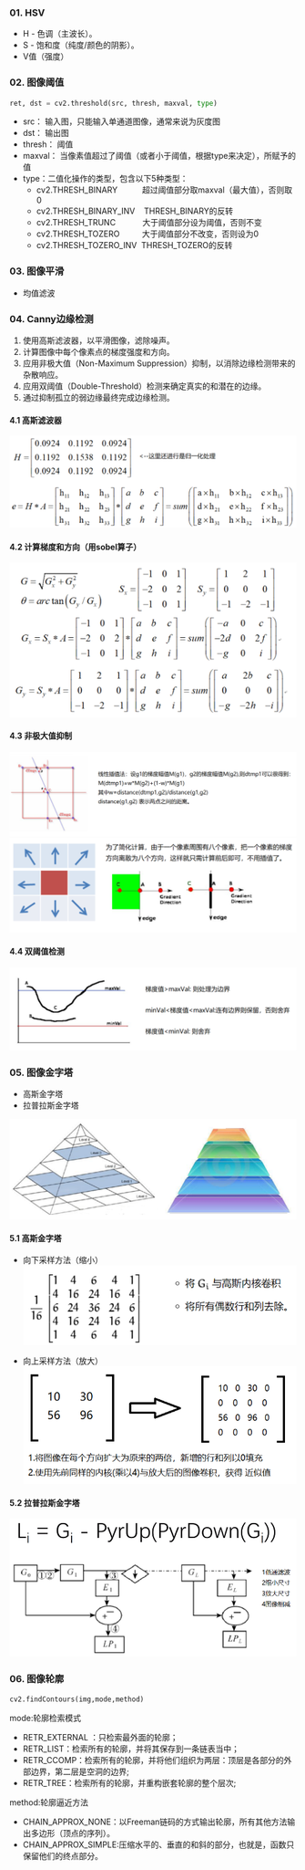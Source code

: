 ### 01. HSV
- H - 色调（主波长）。 
- S - 饱和度（纯度/颜色的阴影）。 
- V值（强度）

### 02. 图像阈值
```python
ret, dst = cv2.threshold(src, thresh, maxval, type)
```
- src： 输入图，只能输入单通道图像，通常来说为灰度图
- dst： 输出图
- thresh： 阈值
- maxval： 当像素值超过了阈值（或者小于阈值，根据type来决定），所赋予的值
- type：二值化操作的类型，包含以下5种类型： 
    - cv2.THRESH_BINARY           超过阈值部分取maxval（最大值），否则取0
    - cv2.THRESH_BINARY_INV    THRESH_BINARY的反转
    - cv2.THRESH_TRUNC            大于阈值部分设为阈值，否则不变
    - cv2.THRESH_TOZERO          大于阈值部分不改变，否则设为0
    - cv2.THRESH_TOZERO_INV  THRESH_TOZERO的反转
    
### 03. 图像平滑
* 均值滤波


### 04. Canny边缘检测
1. 使用高斯滤波器，以平滑图像，滤除噪声。
2. 计算图像中每个像素点的梯度强度和方向。
3. 应用非极大值（Non-Maximum Suppression）抑制，以消除边缘检测带来的杂散响应。
4. 应用双阈值（Double-Threshold）检测来确定真实的和潜在的边缘。
5. 通过抑制孤立的弱边缘最终完成边缘检测。

#### 4.1 高斯滤波器
![title](./pictures/canny_1.png)
#### 4.2 计算梯度和方向（用sobel算子）
![title](./pictures/canny_2.png)
#### 4.3 非极大值抑制
![title](./pictures/canny_3.png)
![title](./pictures/canny_6.png)
#### 4.4 双阈值检测
![title](./pictures/canny_5.png)

### 05. 图像金字塔
- 高斯金字塔
- 拉普拉斯金字塔

![title](./pictures/Pyramid_1.png)
 
#### 5.1 高斯金字塔

* 向下采样方法（缩小）
![title](./pictures/Pyramid_2.png)

* 向上采样方法（放大）
![title](./pictures/Pyramid_3.png)

#### 5.2 拉普拉斯金字塔
![title](./pictures/Pyramid_4.png)

### 06. 图像轮廓
```python
cv2.findContours(img,mode,method)
```
mode:轮廓检索模式
- RETR_EXTERNAL ：只检索最外面的轮廓；
- RETR_LIST：检索所有的轮廓，并将其保存到一条链表当中；
- RETR_CCOMP：检索所有的轮廓，并将他们组织为两层：顶层是各部分的外部边界，第二层是空洞的边界;
- RETR_TREE：检索所有的轮廓，并重构嵌套轮廓的整个层次;

method:轮廓逼近方法
- CHAIN_APPROX_NONE：以Freeman链码的方式输出轮廓，所有其他方法输出多边形（顶点的序列）。
- CHAIN_APPROX_SIMPLE:压缩水平的、垂直的和斜的部分，也就是，函数只保留他们的终点部分。